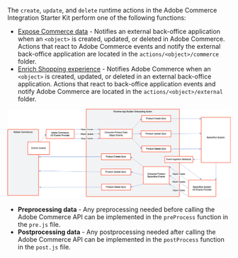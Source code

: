 The `create`, `update`, and `delete` runtime actions in the Adobe Commerce Integration Starter Kit perform one of the following functions:

- [Expose Commerce data](../pages/starter-kit/send-data.md) - Notifies an external back-office application when an `<object>` is created, updated, or deleted in Adobe Commerce. Actions that react to Adobe Commerce events and notify the external back-office application are located in the `actions/<object>/commerce` folder.
- [Enrich Shopping experience](../pages/starter-kit/receive-data.md) - Notifies Adobe Commerce when an `<object>` is created, updated, or deleted in an external back-office application. Actions that react to back-office application events and notify Adobe Commerce are located in the `actions/<object>/external` folder.

![starter kit diagram](../pages/_images/starter-kit.png)

- **Preprocessing data** - Any preprocessing needed before calling the Adobe Commerce API can be implemented in the `preProcess` function in the `pre.js` file.
- **Postprocessing data** - Any postprocessing needed after calling the Adobe Commerce API can be implemented in the `postProcess` function in the `post.js` file.
